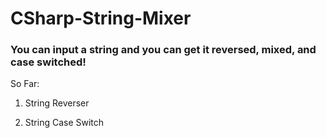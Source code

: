 # CSharp-String-Mixer
### You can input a string and you can get it reversed, mixed, and case switched!

So Far:

1. String Reverser

2. String Case Switch
